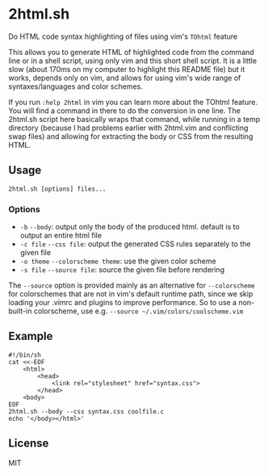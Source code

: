 # 2html.sh

Do HTML code syntax highlighting of files using vim's `TOhtml` feature

This allows you to generate HTML of highlighted code from the command line or
in a shell script, using only vim and this short shell script. It is a little
slow (about 170ms on my computer to highlight this README file) but it works,
depends only on vim, and allows for using vim's wide range of
syntaxes/languages and color schemes.

If you run `:help 2html` in vim you can learn more about the TOhtml feature.
You will find a command in there to do the conversion in one line. The 2html.sh
script here basically wraps that command, while running in a temp directory
(because I had problems earlier with 2html.vim and conflicting swap files) and
allowing for extracting the body or CSS from the resulting HTML.

## Usage

`2html.sh [options] files...`

### Options

- `-b` `--body`: output only the body of the produced html. default is to
output an entire html file
- `-c file` `--css file`: output the generated CSS rules separately to the
  given file
- `-o theme` `--colorscheme theme`: use the given color scheme
- `-s file` `--source file`: source the given file before rendering

The `--source` option is provided mainly as an alternative for `--colorscheme`
for colorschemes that are not in vim's default runtime path, since we skip
loading your .vimrc and plugins to improve performance. So to use a
non-built-in colorscheme, use e.g. `--source ~/.vim/colors/coolscheme.vim`


## Example

	#!/bin/sh
	cat <<-EOF
		<html>
			<head>
				<link rel="stylesheet" href="syntax.css">
			</head>
		<body>
	EOF
	2html.sh --body --css syntax.css coolfile.c
	echo '</body></html>'

## License

MIT
